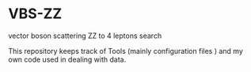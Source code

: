 # VBS-ZZ
vector boson scattering ZZ to 4 leptons search

This repository keeps track of Tools (mainly configuration files ) and my own code used in dealing with data.

